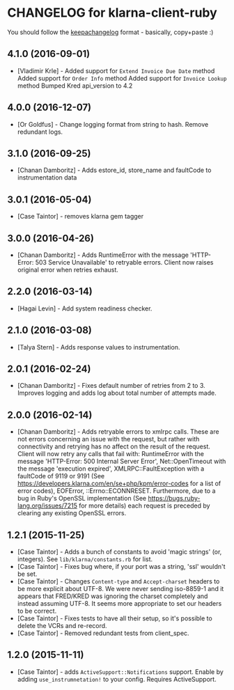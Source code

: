# CHANGELOG for klarna-client-ruby
You should follow the [keepachangelog](http://keepachangelog.com/) format - basically, copy+paste :)

## 4.1.0 (2016-09-01)
* [Vladimir Krle] - Added support for `Extend Invoice Due Date` method 
                    Added support for `Order Info` method
                    Added support for `Invoice Lookup` method
                    Bumped Kred api_version to 4.2

## 4.0.0 (2016-12-07)
* [Or Goldfus] - Change logging format from string to hash.
                 Remove redundant logs.

## 3.1.0 (2016-09-25)
* [Chanan Damboritz] - Adds estore_id, store_name and faultCode to instrumentation data

## 3.0.1 (2016-05-04)
* [Case Taintor] - removes klarna gem tagger

## 3.0.0 (2016-04-26)
* [Chanan Damboritz] - Adds RuntimeError with the message 'HTTP-Error: 503 Service Unavailable' to retryable errors.
                       Client now raises original error when retries exhaust.

## 2.2.0 (2016-03-14)
* [Hagai Levin] - Add system readiness checker.

## 2.1.0 (2016-03-08)
* [Talya Stern] - Adds response values to instrumentation.

## 2.0.1 (2016-02-24)
* [Chanan Damboritz] - Fixes default number of retries from 2 to 3.
                       Improves logging and adds log about total number of attempts made.

## 2.0.0 (2016-02-14)
* [Chanan Damboritz] - Adds retryable errors to xmlrpc calls. These are not errors concerning an issue with the request, but rather with connectivity and retrying has no affect on the result of the request.
                       Client will now retry any calls that fail with:
                       RuntimeError with the message 'HTTP-Error: 500 Internal Server Error',
                       Net::OpenTimeout with the message 'execution expired',
                       XMLRPC::FaultException with a faultCode of 9119 or 9191 (See https://developers.klarna.com/en/se+php/kpm/error-codes for a list of error codes),
                       EOFError, ::Errno::ECONNRESET.
                       Furthermore, due to a bug in Ruby's OpenSSL implementation (See https://bugs.ruby-lang.org/issues/7215 for more details) each request is preceded by clearing any existing OpenSSL errors.

## 1.2.1 (2015-11-25)
* [Case Taintor] - Adds a bunch of constants to avoid 'magic strings' (or, integers). See `lib/klarna/constants.rb` for list.
* [Case Taintor] - Fixes bug where, if your port was a string, 'ssl' wouldn't be set.
* [Case Taintor] - Changes `Content-type` and `Accept-charset` headers to be more explicit about UTF-8. We were
                   never sending iso-8859-1 and it appears that FRED/KRED was ignoring the charset completely
                   and instead assuming UTF-8. It seems more appropriate to set our headers to be correct.
* [Case Taintor] - Fixes tests to have all their setup, so it's possible to delete the VCRs and re-record.
* [Case Taintor] - Removed redundant tests from client_spec.

## 1.2.0 (2015-11-11)
* [Case Taintor] - adds `ActiveSupport::Notifications` support. Enable by adding `use_instrumnetation!` to your config. Requires ActiveSupport.
